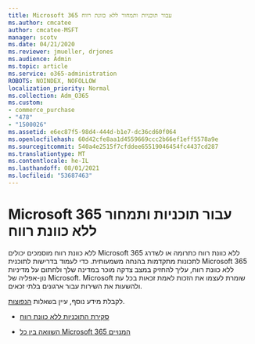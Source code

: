 ```yaml
---
title: Microsoft 365 עבור תוכניות ותמחור ללא כוונת רווח
ms.author: cmcatee
author: cmcatee-MSFT
manager: scotv
ms.date: 04/21/2020
ms.reviewer: jmueller, drjones
ms.audience: Admin
ms.topic: article
ms.service: o365-administration
ROBOTS: NOINDEX, NOFOLLOW
localization_priority: Normal
ms.collection: Adm_O365
ms.custom:
- commerce_purchase
- "478"
- "1500026"
ms.assetid: e6ec87f5-98d4-444d-b1e7-dc36cd60f064
ms.openlocfilehash: 60d42cfe8aa1d4559669ccc2b66ef1eff5578a9e
ms.sourcegitcommit: 540a4e2515f7cfddee65519046454fc4437cd287
ms.translationtype: MT
ms.contentlocale: he-IL
ms.lasthandoff: 08/01/2021
ms.locfileid: "53687463"
---
```

# <a name="microsoft-365-for-nonprofit-plans-and-pricing"></a>Microsoft 365 עבור תוכניות ותמחור ללא כוונת רווח

ללא כוונת רווח מוסמכים יכולים Microsoft 365 ללא כוונת רווח כתרומה או לשדרג לתכונות מתקדמות בהנחה משמעותית. כדי לעמוד בדרישות לתוכנית Microsoft 365 ללא כוונת [](https://go.microsoft.com/fwlink/p/?LinkID=330253) רווח, עליך להחזיק במצב צדקה מוכר במדינה שלך ולחתום על מדיניות נון-אפליה של Microsoft. Microsoft שומרת לעצמו את הזכות לאמת זכאות בכל עת ולהשעות את השירות עבור ארגונים בלתי זכאים.
  
לקבלת מידע נוסף, עיין בשאלות [הנפוצות](https://products.office.com/nonprofit/office-365-nonprofit).
  
- [סקירת התוכניות ללא כוונת רווח](https://products.office.com/nonprofit/office-365-nonprofit-plans-and-pricing?tab=1)

- [השוואה בין כל Microsoft 365 המנויים](https://products.office.com/business/compare-more-office-365-for-business-plans)